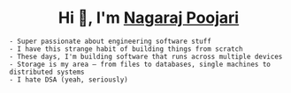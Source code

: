 
<h1 align="center">Hi 👋, I'm <a href="https://100rabhcsmc.github.io/Me.io/" target="blank">Nagaraj Poojari</a></h1>

```
- Super passionate about engineering software stuff  
- I have this strange habit of building things from scratch  
- These days, I'm building software that runs across multiple devices  
- Storage is my area — from files to databases, single machines to distributed systems  
- I hate DSA (yeah, seriously)
```
